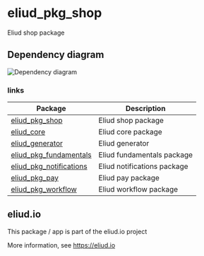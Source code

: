 # eliud_pkg_shop

Eliud shop package

## Dependency diagram

![Dependency diagram](https://github.com/eliudio/eliud_pkg_shop/raw/main/depends.jpg)

### links
|Package                                                                    |Description                                            |
|---------------------------------------------------------------------------|-------------------------------------------------------|
|[eliud_pkg_shop](https://pub.dev/packages/eliud_pkg_shop)                  | Eliud shop package                                    |
|[eliud_core](https://pub.dev/packages/eliud_core)                          | Eliud core package                                    |
|[eliud_generator](https://pub.dev/packages/eliud_generator)                | Eliud generator                                       |
|[eliud_pkg_fundamentals](https://pub.dev/packages/eliud_pkg_fundamentals)  | Eliud fundamentals package                            |
|[eliud_pkg_notifications](https://pub.dev/packages/eliud_pkg_notifications)| Eliud notifications package                           |
|[eliud_pkg_pay](https://pub.dev/packages/eliud_pkg_pay)                    | Eliud pay package                                     |
|[eliud_pkg_workflow](https://pub.dev/packages/eliud_pkg_workflow)          | Eliud workflow package                                |

## eliud.io

This package / app is part of the eliud.io project

More information, see https://eliud.io
